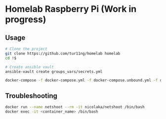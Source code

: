 # Homelab Raspberry Pi (Work in progress)

## Usage

```bash
# Clone the project
git clone https://github.com/tur11ng/homelab homelab
cd !$

# Create ansible vault
ansible-vault create groups_vars/secrets.yml

docker-compose -f docker-compose.yml -f docker-compose.unbound.yml -f docker-compose.wireguard.yml -f docker-compose.services.yml -f docker-compose.nextcloud.yml -f docker-compose.semaphore.yml up -d
```

## Troubleshooting

```bash
docker run --name netshoot --rm -it nicolaka/netshoot /bin/bash
docker exec -it <container_name> /bin/bash
```
